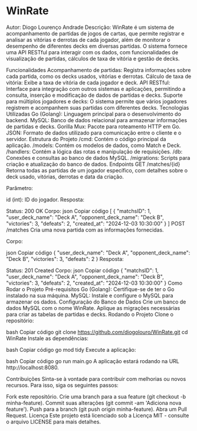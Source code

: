 # WinRate

Autor: Diogo Lourenço Andrade
Descrição: WinRate é um sistema de acompanhamento de partidas de jogos de cartas, que permite registrar e analisar as vitórias e derrotas de cada jogador, além de monitorar o desempenho de diferentes decks em diversas partidas. O sistema fornece uma API RESTful para interagir com os dados, com funcionalidades de visualização de partidas, cálculos de taxa de vitória e gestão de decks.

Funcionalidades
Acompanhamento de partidas: Registra informações sobre cada partida, como os decks usados, vitórias e derrotas.
Cálculo de taxa de vitória: Exibe a taxa de vitória de cada jogador e deck.
API RESTful: Interface para integração com outros sistemas e aplicações, permitindo a consulta, inserção e modificação de dados de partidas e decks.
Suporte para múltiplos jogadores e decks: O sistema permite que vários jogadores registrem e acompanhem suas partidas com diferentes decks.
Tecnologias Utilizadas
Go (Golang): Linguagem principal para o desenvolvimento do backend.
MySQL: Banco de dados relacional para armazenar informações de partidas e decks.
Gorilla Mux: Pacote para roteamento HTTP em Go.
JSON: Formato de dados utilizado para comunicação entre o cliente e o servidor.
Estrutura do Projeto
/cmd: Contém o código principal da aplicação.
/models: Contém os modelos de dados, como Match e Deck.
/handlers: Contém a lógica das rotas e manipulação de requisições.
/db: Conexões e consultas ao banco de dados MySQL.
/migrations: Scripts para criação e atualização do banco de dados.
Endpoints
GET /matches/{id}
Retorna todas as partidas de um jogador específico, com detalhes sobre o deck usado, vitórias, derrotas e data da criação.

Parâmetro:

id (int): ID do jogador.
Resposta:

Status: 200 OK
Corpo:
json
Copiar código
[
{
"matchsID": 1,
"user_deck_name": "Deck A",
"opponent_deck_name": "Deck B",
"victories": 3,
"defeats": 2,
"created_at": "2024-12-03 10:30:00"
}
]
POST /matches
Cria uma nova partida com as informações fornecidas.

Corpo:

json
Copiar código
{
"user_deck_name": "Deck A",
"opponent_deck_name": "Deck B",
"victories": 3,
"defeats": 2
}
Resposta:

Status: 201 Created
Corpo:
json
Copiar código
{
"matchsID": 1,
"user_deck_name": "Deck A",
"opponent_deck_name": "Deck B",
"victories": 3,
"defeats": 2,
"created_at": "2024-12-03 10:30:00"
}
Como Rodar o Projeto
Pré-requisitos
Go (Golang): Certifique-se de ter o Go instalado na sua máquina.
MySQL: Instale e configure o MySQL para armazenar os dados.
Configuração do Banco de Dados
Crie um banco de dados MySQL com o nome WinRate.
Aplique as migrações necessárias para criar as tabelas de partidas e decks.
Rodando o Projeto
Clone o repositório:

bash
Copiar código
git clone https://github.com/diogolouro/WinRate.git
cd WinRate
Instale as dependências:

bash
Copiar código
go mod tidy
Execute a aplicação:

bash
Copiar código
go run main.go
A aplicação estará rodando na URL http://localhost:8080.

Contribuições
Sinta-se à vontade para contribuir com melhorias ou novos recursos. Para isso, siga os seguintes passos:

Fork este repositório.
Crie uma branch para a sua feature (git checkout -b minha-feature).
Commit suas alterações (git commit -am 'Adiciona nova feature').
Push para a branch (git push origin minha-feature).
Abra um Pull Request.
Licença
Este projeto está licenciado sob a Licença MIT - consulte o arquivo LICENSE para mais detalhes.
